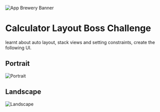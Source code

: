 ![App Brewery Banner](Documentation/AppBreweryBanner.png)

# Calculator Layout Boss Challenge

learnt about auto layout, stack views and setting constraints, create the following UI. 

## Portrait

![Portrait](Documentation/Portrait.png)

## Landscape
![Landscape](Documentation/Landscape.png)


